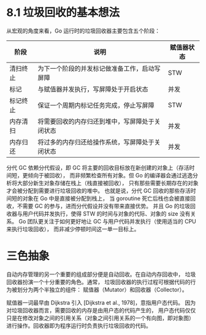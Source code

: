 # 8.1 垃圾回收的基本想法

从宏观的角度来看，Go 运行时的垃圾回收器主要包含五个阶段：

| 阶段     | 说明                                           | 赋值器状态 |
| -------- | ---------------------------------------------- | ---------- |
| 清扫终止 | 为下一个阶段的并发标记做准备工作，启动写屏障   | STW        |
| 标记     | 与赋值器并发执行，写屏障处于开启状态           | 并发       |
| 标记终止 | 保证一个周期内标记任务完成，停止写屏障         | STW        |
| 内存清扫 | 将需要回收的内存归还到堆中，写屏障处于关闭状态 | 并发       |
| 内存归还 | 将过多的内存归还给操作系统，写屏障处于关闭状态 | 并发       |

分代 GC 依赖分代假设，即 GC 将主要的回收目标放在新创建的对象上（存活时间短，更倾向于被回收）， 而非频繁检查所有对象。但 Go 的编译器会通过逃逸分析将大部分新生对象存储在栈上（栈直接被回收）， 只有那些需要长期存在的对象才会被分配到需要进行垃圾回收的堆中。 也就是说，分代 GC 回收的那些存活时间短的对象在 Go 中是直接被分配到栈上， 当 goroutine 死亡后栈也会被直接回收，不需要 GC 的参与，进而分代假设并没有带来直接优势。 并且 Go 的垃圾回收器与用户代码并发执行，使得 STW 的时间与对象的代际、对象的 size 没有关系。 Go 团队更关注于如何更好地让 GC 与用户代码并发执行（使用适当的 CPU 来执行垃圾回收）， 而非减少停顿时间这一单一目标上。



# 三色抽象

自动内存管理的另一个重要的组成部分便是自动回收。在自动内存回收中， 垃圾回收器扮演一个十分重要的角色。通常， 垃圾回收器的执行过程可根据代码的行为被划分为两个半独立的组件： 赋值器（Mutator）和回收器（Collector）。

赋值器一词最早由 Dijkstra 引入 [Dijkstra et al., 1978]，意指用户态代码。 因为对垃圾回收器而言，需要回收的内存是由用户态的代码产生的， 用户态代码仅仅只是在修改对象之间的引用关系（对象之间引用关系的一个有向图，即对象图） 进行操作。回收器即为程序运行时负责执行垃圾回收的代码。